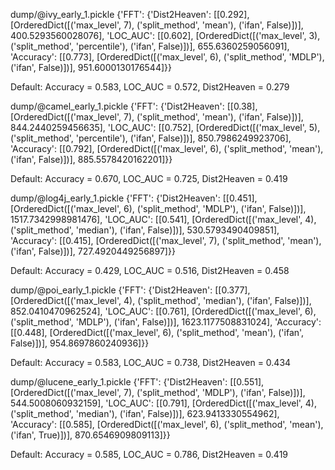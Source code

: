 dump/@ivy_early_1.pickle
{'FFT': {'Dist2Heaven': [[0.292], [OrderedDict([('max_level', 7), ('split_method', 'mean'), ('ifan', False)])], 400.5293560028076], 'LOC_AUC': [[0.602], [OrderedDict([('max_level', 3), ('split_method', 'percentile'), ('ifan', False)])], 655.6360259056091], 'Accuracy': [[0.773], [OrderedDict([('max_level', 6), ('split_method', 'MDLP'), ('ifan', False)])], 951.6000130176544]}}

Default: Accuracy = 0.583, LOC_AUC = 0.572, Dist2Heaven = 0.279

dump/@camel_early_1.pickle
{'FFT': {'Dist2Heaven': [[0.38], [OrderedDict([('max_level', 7), ('split_method', 'mean'), ('ifan', False)])], 844.2440259456635], 'LOC_AUC': [[0.752], [OrderedDict([('max_level', 5), ('split_method', 'percentile'), ('ifan', False)])], 850.7986249923706], 'Accuracy': [[0.792], [OrderedDict([('max_level', 6), ('split_method', 'mean'), ('ifan', False)])], 885.5578420162201]}}

Default: Accuracy = 0.670, LOC_AUC = 0.725, Dist2Heaven = 0.419

dump/@log4j_early_1.pickle
{'FFT': {'Dist2Heaven': [[0.451], [OrderedDict([('max_level', 6), ('split_method', 'MDLP'), ('ifan', False)])], 1517.7342998981476], 'LOC_AUC': [[0.541], [OrderedDict([('max_level', 4), ('split_method', 'median'), ('ifan', False)])], 530.5793490409851], 'Accuracy': [[0.415], [OrderedDict([('max_level', 7), ('split_method', 'mean'), ('ifan', False)])], 727.4920449256897]}}

Default: Accuracy = 0.429, LOC_AUC = 0.516, Dist2Heaven = 0.458

dump/@poi_early_1.pickle
{'FFT': {'Dist2Heaven': [[0.377], [OrderedDict([('max_level', 4), ('split_method', 'median'), ('ifan', False)])], 852.0410470962524], 'LOC_AUC': [[0.761], [OrderedDict([('max_level', 6), ('split_method', 'MDLP'), ('ifan', False)])], 1623.1177508831024], 'Accuracy': [[0.448], [OrderedDict([('max_level', 6), ('split_method', 'mean'), ('ifan', False)])], 954.8697860240936]}}

Default: Accuracy = 0.583, LOC_AUC = 0.738, Dist2Heaven = 0.434

dump/@lucene_early_1.pickle
{'FFT': {'Dist2Heaven': [[0.551], [OrderedDict([('max_level', 7), ('split_method', 'MDLP'), ('ifan', False)])], 544.5008060932159], 'LOC_AUC': [[0.791], [OrderedDict([('max_level', 4), ('split_method', 'median'), ('ifan', False)])], 623.9413330554962], 'Accuracy': [[0.585], [OrderedDict([('max_level', 6), ('split_method', 'mean'), ('ifan', True)])], 870.6546909809113]}}

Default: Accuracy = 0.585, LOC_AUC = 0.786, Dist2Heaven = 0.419
